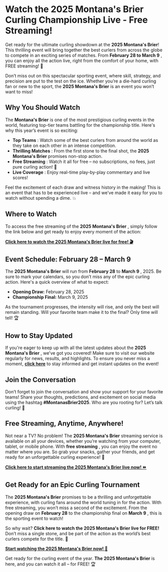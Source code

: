 # Watch the 2025 Montana's Brier Curling Championship Live - Free Streaming!

Get ready for the ultimate curling showdown at the **2025 Montana's Brier**! This thrilling event will bring together the best curlers from across the globe to compete in an exciting series of matches. From **February 28 to March 9** , you can enjoy all the action live, right from the comfort of your home, with FREE streaming! 🏅

Don’t miss out on this spectacular sporting event, where skill, strategy, and precision are put to the test on the ice. Whether you’re a die-hard curling fan or new to the sport, the **2025 Montana's Brier** is an event you won’t want to miss!

## Why You Should Watch

The **Montana's Brier** is one of the most prestigious curling events in the world, featuring top-tier teams battling for the championship title. Here's why this year’s event is so exciting:

- **Top Teams** : Watch some of the best curlers from around the world as they take on each other in an intense competition.
- **Thrilling Matches** : From the first stone to the final shot, the **2025 Montana's Brier** promises non-stop action.
- **Free Streaming** : Watch it all for free – no subscriptions, no fees, just pure curling action! 🎉
- **Live Coverage** : Enjoy real-time play-by-play commentary and live scores!

Feel the excitement of each draw and witness history in the making! This is an event that has to be experienced live – and we’ve made it easy for you to watch without spending a dime. 💥

## Where to Watch

To access the free streaming of the **2025 Montana's Brier** , simply follow the link below and get ready to enjoy every moment of the action:

[**Click here to watch the 2025 Montana's Brier live for free! 🎬**](https://tinyurl.com/livestreamfreeo?st=2025montanasbrier&si=gh)

## Event Schedule: February 28 – March 9

The **2025 Montana's Brier** will run from **February 28** to **March 9** , 2025. Be sure to mark your calendars, so you don’t miss any of the epic curling action. Here's a quick overview of what to expect:

- **Opening Draw:** February 28, 2025
- **Championship Final:** March 9, 2025

As the tournament progresses, the intensity will rise, and only the best will remain standing. Will your favorite team make it to the final? Only time will tell! 🏆

## How to Stay Updated

If you're eager to keep up with all the latest updates about the **2025 Montana's Brier** , we’ve got you covered! Make sure to visit our website regularly for news, results, and highlights. To ensure you never miss a moment, **[click here](https://tinyurl.com/livestreamfreeo?st=2025montanasbrier&si=gh)** to stay informed and get instant updates on the event!

## Join the Conversation

Don’t forget to join the conversation and show your support for your favorite teams! Share your thoughts, predictions, and excitement on social media using the hashtag **#MontanasBrier2025**. Who are you rooting for? Let’s talk curling! 📱

## Free Streaming, Anytime, Anywhere!

Not near a TV? No problem! The **2025 Montana's Brier** streaming service is available on all your devices, whether you’re watching from your computer, tablet, or mobile phone. With **free streaming** , you can enjoy the event no matter where you are. So grab your snacks, gather your friends, and get ready for an unforgettable curling experience! 🍿

[**Click here to start streaming the 2025 Montana's Brier live now! ⏩**](https://tinyurl.com/livestreamfreeo?st=2025montanasbrier&si=gh)

## Get Ready for an Epic Curling Tournament

The **2025 Montana's Brier** promises to be a thrilling and unforgettable experience, with curling fans around the world tuning in for the action. With free streaming, you won’t miss a second of the excitement. From the opening draw on **February 28** to the championship final on **March 9** , this is the sporting event to watch!

So why wait? **Click here to watch the 2025 Montana's Brier live for FREE!** Don’t miss a single stone, and be part of the action as the world’s best curlers compete for the title. 🥌

[**Start watching the 2025 Montana's Brier now! 🎥**](https://tinyurl.com/livestreamfreeo?st=2025montanasbrier&si=gh)

Get ready for the curling event of the year. **The 2025 Montana's Brier** is here, and you can watch it all – for FREE! 🏆
